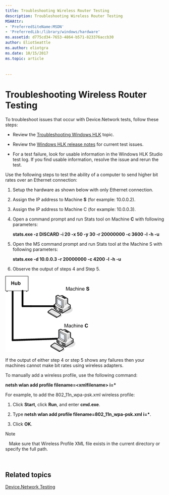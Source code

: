 ```yaml
---
title: Troubleshooting Wireless Router Testing
description: Troubleshooting Wireless Router Testing
MSHAttr:
- 'PreferredSiteName:MSDN'
- 'PreferredLib:/library/windows/hardware'
ms.assetid: d775cd34-7653-4864-b571-823376accb30
author: EliotSeattle
ms.author: eliotgra
ms.date: 10/15/2017
ms.topic: article


---
```


# Troubleshooting Wireless Router Testing


To troubleshoot issues that occur with Device.Network tests, follow these steps:

-   Review the [Troubleshooting Windows HLK](..\user\troubleshooting-windows-hlk.md) topic.

-   Review the [Windows HLK release notes](http://go.microsoft.com/fwlink/?LinkID=236110) for current test issues.

-   For a test failure, look for usable information in the Windows HLK Studio test log. If you find usable information, resolve the issue and rerun the test.

Use the following steps to test the ability of a computer to send higher bit rates over an Ethernet connection:

1.  Setup the hardware as shown below with only Ethernet connection.

2.  Assign the IP address to Machine **S** (for example: 10.0.0.2).

3.  Assign the IP address to Machine C (for example: 10.0.0.3).

4.  Open a command prompt and run Stats tool on Machine **C** with following parameters:

    **stats.exe -z DISCARD -i 20 -x 50 -y 30 -r 20000000 -c 3600 -l -h -u**

5.  Open the MS command prompt and run Stats tool at the Machine S with following parameters:

    **stats.exe -d 10.0.0.3 -r 20000000 -c 4200 -l -h -u**

6.  Observe the output of steps 4 and Step 5.

![ethernet troubleshooting](images/hck-win8-wireless-router-troubleshooting.png)

If the output of either step 4 or step 5 shows any failures then your machines cannot make bit rates using wireless adapters.

To manually add a wireless profile, use the following command:

**netsh wlan add profile filename=&lt;xmlfilename&gt; i=\***

For example, to add the 802\_11n\_wpa-psk.xml wireless profile:

1.  Click **Start**, click **Run**, and enter **cmd.exe**.

2.  Type **netsh wlan add profile filename=802\_11n\_wpa-psk.xml i=\***.

3.  Click **OK**.

>[!NOTE]
>  
Make sure that Wireless Profile XML file exists in the current directory or specify the full path.

 

## <span id="related_topics"></span>Related topics


[Device.Network Testing](device-network-tests.md)

 

 







